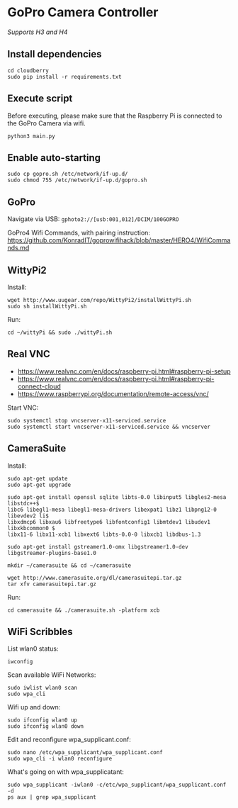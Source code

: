 # GoPro Camera Controller
_Supports H3 and H4_

## Install dependencies

    cd cloudberry
    sudo pip install -r requirements.txt

## Execute script

Before executing, please make sure that the Raspberry Pi is connected to the GoPro Camera via wifi.

    python3 main.py

## Enable auto-starting

    sudo cp gopro.sh /etc/network/if-up.d/
    sudo chmod 755 /etc/network/if-up.d/gopro.sh

## GoPro
Navigate via USB: `gphoto2://[usb:001,012]/DCIM/100GOPRO`

GoPro4 Wifi Commands, with pairing instruction: 
    https://github.com/KonradIT/goprowifihack/blob/master/HERO4/WifiCommands.md

## WittyPi2

Install:

    wget http://www.uugear.com/repo/WittyPi2/installWittyPi.sh
    sudo sh installWittyPi.sh

Run:

    cd ~/wittyPi && sudo ./wittyPi.sh

## Real VNC

- https://www.realvnc.com/en/docs/raspberry-pi.html#raspberry-pi-setup
- https://www.realvnc.com/en/docs/raspberry-pi.html#raspberry-pi-connect-cloud
- https://www.raspberrypi.org/documentation/remote-access/vnc/

Start VNC:

    sudo systemctl stop vncserver-x11-serviced.service 
    sudo systemctl start vncserver-x11-serviced.service && vncserver

## CameraSuite

Install:

    sudo apt-get update
    sudo apt-get upgrade
  
    sudo apt-get install openssl sqlite libts-0.0 libinput5 libgles2-mesa libstdc++$
    libc6 libegl1-mesa libegl1-mesa-drivers libexpat1 libz1 libpng12-0 libevdev2 li$
    libxdmcp6 libxau6 libfreetype6 libfontconfig1 libmtdev1 libudev1 libxkbcommon0 $
    libx11-6 libx11-xcb1 libxext6 libts-0.0-0 libxcb1 libdbus-1.3

    sudo apt-get install gstreamer1.0-omx libgstreamer1.0-dev libgstreamer-plugins-base1.0

    mkdir ~/camerasuite && cd ~/camerasuite

    wget http://www.camerasuite.org/dl/camerasuitepi.tar.gz
    tar xfv camerasuitepi.tar.gz

Run:
    
    cd camerasuite && ./camerasuite.sh -platform xcb

## WiFi Scribbles

List wlan0 status:

    iwconfig

Scan available WiFi Networks:

    sudo iwlist wlan0 scan
    sudo wpa_cli

Wifi up and down:

    sudo ifconfig wlan0 up
    sudo ifconfig wlan0 down

Edit and reconfigure wpa_supplicant.conf:

    sudo nano /etc/wpa_supplicant/wpa_supplicant.conf
    sudo wpa_cli -i wlan0 reconfigure

What's going on with wpa_supplicatant:
    
    sudo wpa_supplicant -iwlan0 -c/etc/wpa_supplicant/wpa_supplicant.conf -d
    ps aux | grep wpa_supplicant

